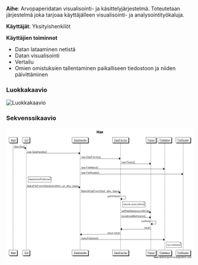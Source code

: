 **Aihe**: Arvopaperidatan visualisointi- ja käsittelyjärjestelmä. Toteutetaan järjestelmä joka tarjoaa käyttäjälleen visualisointi- ja analysointityökaluja.

**Käyttäjät**: Yksityishenkilöt

**Käyttäjien toiminnot**
- Datan lataaminen netistä
- Datan visualisointi
- Vertailu
- Omien omistuksien tallentaminen paikalliseen tiedostoon ja niiden päivittäminen

### Luokkakaavio
![Luokkakaavio](/dokumentaatio/Luokkakaavio.png)

### Sekvenssikaavio
![Sekvenssikaavio hae toiminnosta](dokumentaatio/HaeToiminnonSekvenssikaavio.png)
